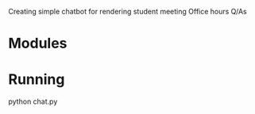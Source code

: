 Creating simple chatbot for rendering student meeting Office hours Q/As

# Modules

# Running

python chat.py
